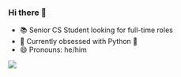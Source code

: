 ### Hi there 👋

<!--
**kdi-0/kdi-0** is a ✨ _special_ ✨ repository because its `README.md` (this file) appears on your GitHub profile.

-->
- 📚 Senior CS Student looking for full-time roles 
- 🌱 Currently obsessed with Python 🐍
- 😄 Pronouns: he/him
  
<a href="https://linkedin.com/in/dahomey-iglesias"><img src="https://img.shields.io/badge/linkedin-0077B5.svg?style=for-the-badge&logo=linkedin&logoColor=white"/></a>

